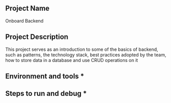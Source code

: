 ## Project Name

Onboard Backend

## Project Description

This project serves as an introduction to some of the basics of backend, such as patterns,
the technology stack, best practices adopted by the team, how to store data in a database
and use CRUD operations on it

## Environment and tools *


## Steps to run and debug *
